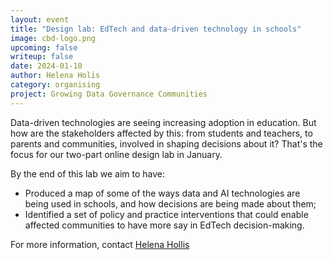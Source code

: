```yaml
---
layout: event
title: "Design lab: EdTech and data-driven technology in schools"
image: cbd-logo.png
upcoming: false
writeup: false
date: 2024-01-10
author: Helena Holis
category: organising
project: Growing Data Governance Communities
---
```


Data-driven technologies are seeing increasing adoption in education. But how are the stakeholders affected by this: from students and teachers, to parents and communities, involved in shaping decisions about it? That's the focus for our two-part online design lab in January. 

<!--more-->

By the end of this lab we aim to have:

* Produced a  map of some of the ways data and AI technologies are being used in schools, and how decisions are being made about them;
* Identified a set of policy and practice interventions that could enable affected communities to have more say in EdTech decision-making. 

For more information, contact [Helena Hollis](mailto:helena@connectedbydata.org)